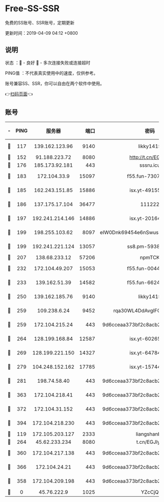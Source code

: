 # Free-SS-SSR

免费的SS账号、SSR账号，定期更新

更新时间：2019-04-09 04:12 +0800

## 说明

状态     ：🙂 - 良好 🙁 - 多次连接失败或连接超时

PING值   ：不代表真实使用中的速度，仅供参考。

账号兼容SS、SSR，你可以自由在两个软件中使用。

👉[扫码页面](https://liesauer.github.io/Free-SS-SSR/)👈

## 账号

|-|PING|服务器|端口|密码|加密方式|区域|
|:----:|:----:|:-----:|-----:|:----:|:----:|:----:|
|🙂|117|139.162.123.96|9140|likky1415|aes-256-cfb|JP|
|🙂|152|91.188.223.72|8080|http://t.cn/EGJIyrl|rc4-md5|RU|
|🙂|176|185.173.92.181|443|sssru.icu|rc4-md5|RU|
|🙂|183|172.104.33.9|15097|f55.fun-73077519|aes-256-cfb|SG|
|🙂|185|162.243.151.85|15886|isx.yt-49155174|aes-256-cfb|US|
|🙂|186|137.175.17.104|36477|111222|aes-256-cfb|CN|
|🙂|197|192.241.214.146|14886|isx.yt-20164849|aes-256-cfb|US|
|🙂|199|198.255.103.62|8097|eIW0Dnk69454e6nSwuspv9DmS201tQ0D|aes-256-cfb|US|
|🙂|199|192.241.221.124|13057|ss8.pm-59380091|aes-256-cfb|US|
|🙂|207|138.68.233.12|57206|npmTCK|rc4-md5|US|
|🙂|232|172.104.49.207|15053|f55.fun-00442983|aes-256-cfb|SG|
|🙂|233|139.162.51.39|14582|f55.fun-66240156|aes-256-cfb|SG|
|🙂|250|139.162.185.76|9140|likky1415|aes-256-cfb|DE|
|🙂|259|109.238.6.24|9452|rqa30WL4DdAvgIFG6Fs3znzTa|aes-256-cfb|FR|
|🙂|259|172.104.215.24|443|9d6cceaa373bf2c8acb22e60b6a58be6|aes-256-cfb|US|
|🙂|264|128.199.168.84|12587|isx.yt-60265263|aes-256-cfb|SG|
|🙂|269|128.199.221.150|14327|isx.yt-64784578|aes-256-cfb|SG|
|🙂|279|104.248.152.162|17785|isx.yt-15744802|aes-256-cfb|SG|
|🙂|281|198.74.58.40|443|9d6cceaa373bf2c8acb22e60b6a58be6|aes-256-cfb|US|
|🙂|363|172.104.218.41|443|9d6cceaa373bf2c8acb22e60b6a58be6|aes-256-cfb|US|
|🙂|372|172.104.31.152|443|9d6cceaa373bf2c8acb22e60b6a58be6|aes-256-cfb|US|
|🙂|394|172.104.218.230|443|9d6cceaa373bf2c8acb22e60b6a58be6|aes-256-cfb|US|
|🙂|119|172.105.203.127|2333|liangshanbo|chacha20|JP|
|🙂|264|45.62.233.234|8080|t.cn/EGJIyrl|rc4-md5|CA|
|🙂|360|172.104.217.138|443|9d6cceaa373bf2c8acb22e60b6a58be6|aes-256-cfb|US|
|🙂|366|172.104.24.21|443|9d6cceaa373bf2c8acb22e60b6a58be6|aes-256-cfb|US|
|🙁|358|172.104.209.198|443|9d6cceaa373bf2c8acb22e60b6a58be6|aes-256-cfb|US|
|🙁|0|45.76.222.9|1025|YZcCjQ|rc4-md5|JP|
